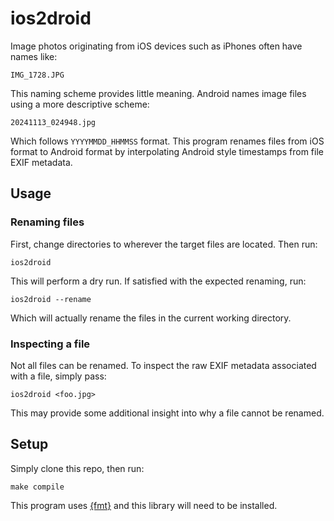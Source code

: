 # ios2droid
Image photos originating from iOS devices such as iPhones often have names like:
```
IMG_1728.JPG
```
This naming scheme provides little meaning. Android names image files using a more descriptive scheme:
```
20241113_024948.jpg
```
Which follows `YYYYMMDD_HHMMSS` format. This program renames files from iOS format to Android format
by interpolating Android style timestamps from file EXIF metadata.

## Usage
### Renaming files
First, change directories to wherever the target files are located. Then run:
```console
ios2droid
```
This will perform a dry run. If satisfied with the expected renaming, run:
```console
ios2droid --rename
```
Which will actually rename the files in the current working directory.

### Inspecting a file
Not all files can be renamed. To inspect the raw EXIF metadata associated with a file, simply pass:
```console
ios2droid <foo.jpg>
```
This may provide some additional insight into why a file cannot be renamed.

## Setup
Simply clone this repo, then run:
```console
make compile
```
This program uses [{fmt}](https://github.com/fmtlib/fmt) and this library will need to be installed.
